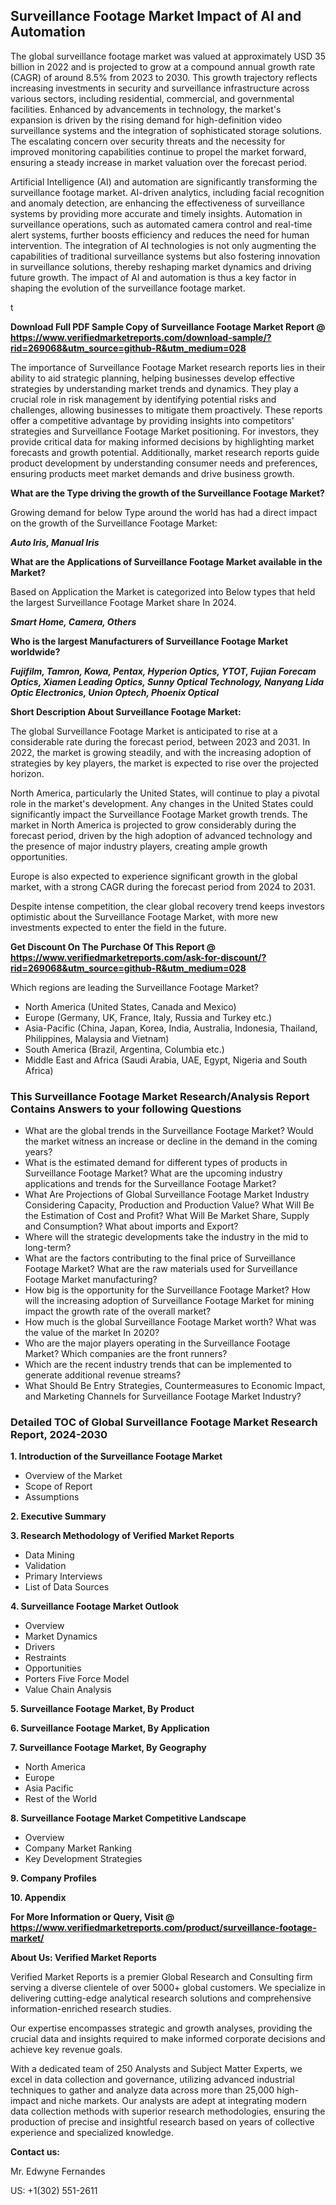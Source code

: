 <h2>Surveillance Footage Market Impact of AI and Automation</h2><p>The global surveillance footage market was valued at approximately USD 35 billion in 2022 and is projected to grow at a compound annual growth rate (CAGR) of around 8.5% from 2023 to 2030. This growth trajectory reflects increasing investments in security and surveillance infrastructure across various sectors, including residential, commercial, and governmental facilities. Enhanced by advancements in technology, the market's expansion is driven by the rising demand for high-definition video surveillance systems and the integration of sophisticated storage solutions. The escalating concern over security threats and the necessity for improved monitoring capabilities continue to propel the market forward, ensuring a steady increase in market valuation over the forecast period.</p><p>Artificial Intelligence (AI) and automation are significantly transforming the surveillance footage market. AI-driven analytics, including facial recognition and anomaly detection, are enhancing the effectiveness of surveillance systems by providing more accurate and timely insights. Automation in surveillance operations, such as automated camera control and real-time alert systems, further boosts efficiency and reduces the need for human intervention. The integration of AI technologies is not only augmenting the capabilities of traditional surveillance systems but also fostering innovation in surveillance solutions, thereby reshaping market dynamics and driving future growth. The impact of AI and automation is thus a key factor in shaping the evolution of the surveillance footage market.</p>t</p><p id="" class=""><strong>Download Full PDF Sample Copy of Surveillance Footage Market Report @ <a href="https://www.verifiedmarketreports.com/download-sample/?rid=269068&utm_source=github-R&utm_medium=028" target="_blank">https://www.verifiedmarketreports.com/download-sample/?rid=269068&utm_source=github-R&utm_medium=028</a></strong></p><p>The importance of&nbsp;Surveillance Footage Market research reports lies in their ability to aid strategic planning, helping businesses develop effective strategies by understanding market trends and dynamics. They play a crucial role in risk management by identifying potential risks and challenges, allowing businesses to mitigate them proactively. These reports offer a competitive advantage by providing insights into competitors' strategies and Surveillance Footage Market positioning. For investors, they provide critical data for making informed decisions by highlighting market forecasts and growth potential. Additionally, market research reports guide product development by understanding consumer needs and preferences, ensuring products meet market demands and drive business growth.</p><p><strong>What are the&nbsp;Type driving the growth of the Surveillance Footage Market?</strong></p><p id="" class="">Growing demand for below Type around the world has had a direct impact on the growth of the Surveillance Footage Market:</p><em><strong>Auto Iris, Manual Iris</strong></em></p><strong>What are the&nbsp;Applications&nbsp;of Surveillance Footage Market available in the Market?</strong></p><p id="" class="">Based on Application the Market is categorized into Below types that held the largest Surveillance Footage Market share In 2024.</p><em><strong>Smart Home, Camera, Others</strong></em></p><strong>Who is the largest Manufacturers of Surveillance Footage Market worldwide?</strong></p><p><em><strong>Fujifilm, Tamron, Kowa, Pentax, Hyperion Optics, YTOT, Fujian Forecam Optics, Xiamen Leading Optics, Sunny Optical Technology, Nanyang Lida Optic Electronics, Union Optech, Phoenix Optical</strong></em></p><p id="" class=""><strong>Short Description About Surveillance Footage Market:</strong></p><p>The global Surveillance Footage Market is anticipated to rise at a considerable rate during the forecast period, between 2023 and 2031. In 2022, the market is growing steadily, and with the increasing adoption of strategies by key players, the market is expected to rise over the projected horizon.</p><p>North America, particularly the United States, will continue to play a pivotal role in the market's development. Any changes in the United States could significantly impact the Surveillance Footage Market growth trends. The market in North America is projected to grow considerably during the forecast period, driven by the high adoption of advanced technology and the presence of major industry players, creating ample growth opportunities.</p><p>Europe is also expected to experience significant growth in the global market, with a strong CAGR during the forecast period from 2024 to 2031.</p><p>Despite intense competition, the clear global recovery trend keeps investors optimistic about the Surveillance Footage Market, with more new investments expected to enter the field in the future.</p><p id="" class=""><strong>Get Discount On The Purchase Of This Report @ <a href="https://www.verifiedmarketreports.com/ask-for-discount/?rid=269068&utm_source=github-R&utm_medium=028" target="_blank">https://www.verifiedmarketreports.com/ask-for-discount/?rid=269068&utm_source=github-R&utm_medium=028</a></strong></p>Which regions are leading the Surveillance Footage Market?</p><ul><li>North America (United States, Canada and Mexico)</li><li>Europe (Germany, UK, France, Italy, Russia and Turkey etc.)</li><li>Asia-Pacific (China, Japan, Korea, India, Australia, Indonesia, Thailand, Philippines, Malaysia and Vietnam)</li><li>South America (Brazil, Argentina, Columbia etc.)</li><li>Middle East and Africa (Saudi Arabia, UAE, Egypt, Nigeria and South Africa)</li></ul><h3 id="" class="">This Surveillance Footage Market Research/Analysis Report Contains Answers to your following Questions</h3><ul><li>What are the global trends in the Surveillance Footage Market? Would the market witness an increase or decline in the demand in the coming years?</li><li>What is the estimated demand for different types of products in Surveillance Footage Market? What are the upcoming industry applications and trends for the Surveillance Footage Market?</li><li>What Are Projections of Global Surveillance Footage Market Industry Considering Capacity, Production and Production Value? What Will Be the Estimation of Cost and Profit? What Will Be Market Share, Supply and Consumption? What about imports and Export?</li><li>Where will the strategic developments take the industry in the mid to long-term?</li><li>What are the factors contributing to the final price of Surveillance Footage Market? What are the raw materials used for Surveillance Footage Market manufacturing?</li><li>How big is the opportunity for the Surveillance Footage Market? How will the increasing adoption of Surveillance Footage Market for mining impact the growth rate of the overall market?</li><li>How much is the global Surveillance Footage Market worth? What was the value of the market In 2020?</li><li>Who are the major players operating in the Surveillance Footage Market? Which companies are the front runners?</li><li>Which are the recent industry trends that can be implemented to generate additional revenue streams?</li><li>What Should Be Entry Strategies, Countermeasures to Economic Impact, and Marketing Channels for Surveillance Footage Market Industry?</li></ul><h3 id="" class="">Detailed TOC of Global Surveillance Footage Market Research Report, 2024-2030</h3><p id="" class=""><strong>1. Introduction of the Surveillance Footage Market</strong></p><ul><li>Overview of the Market</li><li>Scope of Report</li><li>Assumptions</li></ul><p id="" class=""><strong>2. Executive Summary</strong></p><p id="" class=""><strong>3. Research Methodology of Verified Market Reports</strong></p><ul><li>Data Mining</li><li>Validation</li><li>Primary Interviews</li><li>List of Data Sources</li></ul><p id="" class=""><strong>4. Surveillance Footage Market Outlook</strong></p><ul><li>Overview</li><li>Market Dynamics</li><li>Drivers</li><li>Restraints</li><li>Opportunities</li><li>Porters Five Force Model</li><li>Value Chain Analysis</li></ul><p id="" class=""><strong>5. Surveillance Footage Market, By Product</strong></p><p id="" class=""><strong>6. Surveillance Footage Market, By Application</strong></p><p id="" class=""><strong>7. Surveillance Footage Market, By Geography</strong></p><ul><li>North America</li><li>Europe</li><li>Asia Pacific</li><li>Rest of the World</li></ul><p id="" class=""><strong>8. Surveillance Footage Market Competitive Landscape</strong></p><ul><li>Overview</li><li>Company Market Ranking</li><li>Key Development Strategies</li></ul><p id="" class=""><strong>9. Company Profiles</strong></p><p id="" class=""><strong>10. Appendix</strong></p><p id="" class=""><strong>For More Information or Query, Visit @ <a href="https://www.verifiedmarketreports.com/product/surveillance-footage-market/" target="_blank">https://www.verifiedmarketreports.com/product/surveillance-footage-market/</a></strong></p><p id="" class=""><strong>About Us: Verified Market Reports</strong></p><p id="" class="">Verified Market Reports is a premier Global Research and Consulting firm serving a diverse clientele of over 5000+ global customers. We specialize in delivering cutting-edge analytical research solutions and comprehensive information-enriched research studies.</p><p id="" class="">Our expertise encompasses strategic and growth analyses, providing the crucial data and insights required to make informed corporate decisions and achieve key revenue goals.</p><p id="" class="">With a dedicated team of 250 Analysts and Subject Matter Experts, we excel in data collection and governance, utilizing advanced industrial techniques to gather and analyze data across more than 25,000 high-impact and niche markets. Our analysts are adept at integrating modern data collection methods with superior research methodologies, ensuring the production of precise and insightful research based on years of collective experience and specialized knowledge.</p><p id="" class=""><strong>Contact us:</strong></p><p id="" class="">Mr. Edwyne Fernandes</p><p id="" class="">US: +1(302) 551-2611</p>